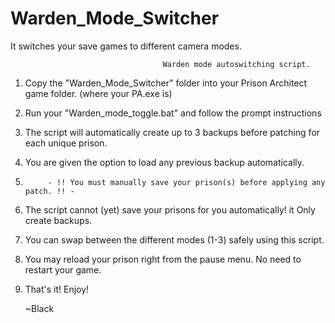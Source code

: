 # Warden_Mode_Switcher
It switches your save games to different camera modes.

				                      Warden mode autoswitching script.

1) Copy the "Warden_Mode_Switcher" folder into your Prison Architect game folder. (where your PA.exe is)

2) Run your "Warden_mode_toggle.bat" and follow the prompt instructions

3) The script will automatically create up to 3 backups before patching for each unique prison.

4) You are given the option to load any previous backup automatically.


5)          - !! You must manually save your prison(s) before applying any patch. !! -


6) The script cannot (yet) save your prisons for you automatically! it Only create backups.

5) You can swap between the different modes (1-3) safely using this script.

5) You may reload your prison right from the pause menu. No need to restart your game.

6) That's it! Enjoy!


	
	~Black 
